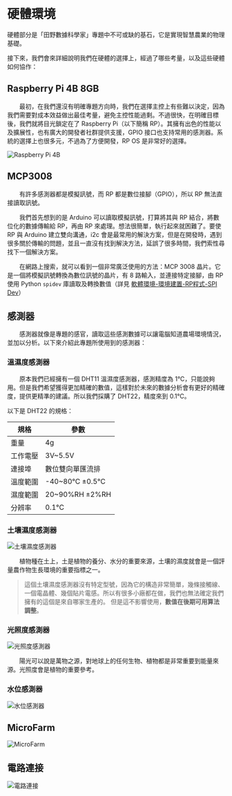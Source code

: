 # 硬體環境

硬體部分是「田野數據科學家」專題中不可或缺的基石，它是實現智慧農業的物理基礎。

接下來，我們會來詳細說明我們在硬體的選擇上，經過了哪些考量，以及這些硬體如何協作：

## Raspberry Pi 4B 8GB

　　最初，在我們還沒有明確專題方向時，我們在選擇主控上有些難以決定，因為我們需要對成本效益做出最佳考量，避免主控性能過剩。不過很快，在明確目標後，我們就將目光鎖定在了 Raspberry Pi（以下簡稱 RP）。其擁有出色的性能以及擴展性，也有廣大的開發者社群提供支援，GPIO 接口也支持常用的感測器。系統的選擇上也很多元，不過為了方便開發，RP OS 是非常好的選擇。

![Raspberry Pi 4B](https://firebasestorage.googleapis.com/v0/b/agriscientist-ai.appspot.com/o/assets%2Fimages%2FRaspberryPi.png?alt=media&token=88f964d5-f0ae-4508-9f0a-69cfc9fa8405)

## MCP3008

　　有許多感測器都是模擬訊號，而 RP 都是數位接腳（GPIO），所以 RP 無法直接讀取訊號。

　　我們首先想到的是 Arduino 可以讀取模擬訊號，打算將其與 RP 結合，將數位化的數據傳輸給 RP，再由 RP 來處理。想法很簡單，執行起來就困難了。要使 RP 與 Arduino 建立雙向溝通，i2c 會是最常用的解決方案，但是在開發時，遇到很多關於傳輸的問題，並且一直沒有找到解決方法，延誤了很多時間，我們索性尋找下一個解決方案。

　　在網路上搜索，就可以看到一個非常廣泛使用的方法：MCP 3008 晶片。它是一個將模擬訊號轉換為數位訊號的晶片，有 8 路輸入，並連接特定接腳，由 RP 使用 Python `spidev` 庫讀取及轉換數值（詳見 [軟體環境-環境建置-RP程式-SPI Dev](/#/researches/software)）

## 感測器

　　感測器就像是專題的感官，讀取這些感測數據可以讓電腦知道農場環境情況，並加以分析。以下來介紹此專題所使用到的感測器：

### 溫濕度感測器

　　原本我們已經擁有一個 DHT11 溫濕度感測器，感測精度為 1℃，只能說夠用。但是我們希望獲得更加精確的數值，這樣對於未來的數據分析會有更好的精確度，提供更精準的建議。所以我們採購了 DHT22，精度來到 0.1℃。

以下是 DHT22 的規格：

|規格|參數|
|----|----|
|重量|4g|
|工作電壓|3V~5.5V|
|連接埠|數位雙向單匯流排|
|溫度範圍|-40~80℃ ±0.5℃|
|濕度範圍|20~90%RH ±2%RH|
|分辨率|0.1℃|

### 土壤濕度感測器

![土壤濕度感測器](https://firebasestorage.googleapis.com/v0/b/agriscientist-ai.appspot.com/o/assets%2Fimages%2FsoilHumidity.jpg?alt=media&token=5e57c81c-25e3-405b-a4a0-3ac192cddbf3)

　　植物種在土上，土是植物的養分、水分的重要來源，土壤的濕度就會是一個評量農作物生長環境的重要指標之一。

> 這個土壤濕度感測器沒有特定型號，因為它的構造非常簡單，幾條接觸線、一個電晶體、幾個貼片電感。所以有很多小廠都在做，我們也無法確定我們擁有的這個是來自哪家生產的。
但是這不影響使用，**數值在後期可用算法調整**。

### 光照度感測器

![光照度感測器](https://firebasestorage.googleapis.com/v0/b/agriscientist-ai.appspot.com/o/assets%2Fimages%2Flight.jpg?alt=media&token=8213a28c-a3a2-46ef-9ed3-d73e76034c20)

　　陽光可以說是萬物之源，對地球上的任何生物、植物都是非常重要到能量來源。光照度會是植物的重要參考。

### 水位感測器

![水位感測器](https://firebasestorage.googleapis.com/v0/b/agriscientist-ai.appspot.com/o/assets%2Fimages%2Fwater.jpg?alt=media&token=5b665404-efaf-4765-b4fd-eb40e6399e4a)

## MicroFarm

![MicroFarm](https://fakeimg.pl/800x600/ffffff/?text=MicroFarm)

## 電路連接

![電路連接](https://fakeimg.pl/900x500/ffffff/?text=Circuit%20Connections)
